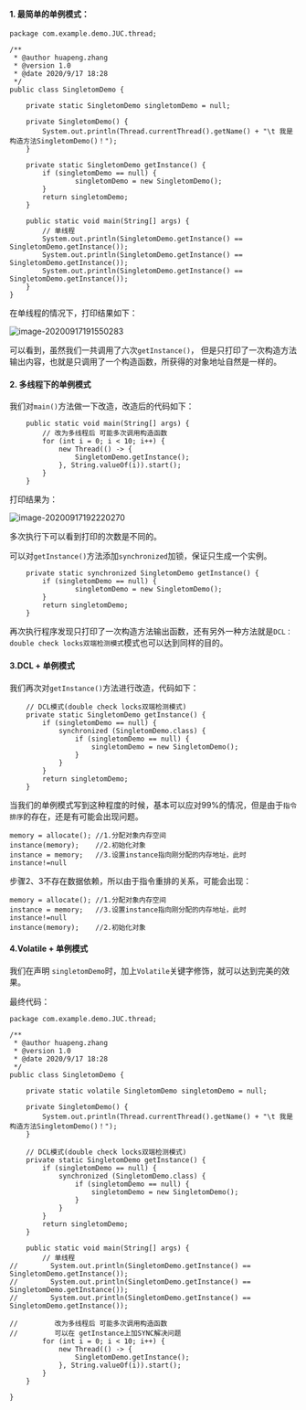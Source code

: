 
#### 1. 最简单的单例模式：

```
package com.example.demo.JUC.thread;

/**
 * @author huapeng.zhang
 * @version 1.0
 * @date 2020/9/17 18:28
 */
public class SingletomDemo {

    private static SingletomDemo singletomDemo = null;
    
    private SingletomDemo() {
        System.out.println(Thread.currentThread().getName() + "\t 我是构造方法SingletomDemo()！");
    }

    private static SingletomDemo getInstance() {
        if (singletomDemo == null) {
        		singletomDemo = new SingletomDemo();
        }
        return singletomDemo;
    }
    
    public static void main(String[] args) {
        // 单线程
        System.out.println(SingletomDemo.getInstance() == SingletomDemo.getInstance());
        System.out.println(SingletomDemo.getInstance() == SingletomDemo.getInstance());
        System.out.println(SingletomDemo.getInstance() == SingletomDemo.getInstance());
    }
}

```

在单线程的情况下，打印结果如下：

![image-20200917191550283](https://i.loli.net/2020/09/17/J9rb5oynQclfD4d.png)

可以看到，虽然我们一共调用了六次`getInstance()`， 但是只打印了一次构造方法输出内容，也就是只调用了一个构造函数，所获得的对象地址自然是一样的。

#### 2. 多线程下的单例模式

我们对`main()`方法做一下改造，改造后的代码如下：

```
    public static void main(String[] args) {
        // 改为多线程后 可能多次调用构造函数
        for (int i = 0; i < 10; i++) {
            new Thread(() -> {
                SingletomDemo.getInstance();
            }, String.valueOf(i)).start();
        }
    }
```

打印结果为：

![image-20200917192220270](https://i.loli.net/2020/09/17/Q7RWYjayOgoXfH1.png)

多次执行下可以看到打印的次数是不同的。

可以对`getInstance()`方法添加`synchronized`加锁，保证只生成一个实例。

```
    private static synchronized SingletomDemo getInstance() {
        if (singletomDemo == null) {
        		singletomDemo = new SingletomDemo();
        }
        return singletomDemo;
    }
```

再次执行程序发现只打印了一次构造方法输出函数，还有另外一种方法就是`DCL：double check locks双端检测模式`模式也可以达到同样的目的。

#### 3.DCL + 单例模式

我们再次对`getInstance()`方法进行改造，代码如下：

```
    // DCL模式(double check locks双端检测模式)
    private static SingletomDemo getInstance() {
        if (singletomDemo == null) {
            synchronized (SingletomDemo.class) {
                if (singletomDemo == null) {
                    singletomDemo = new SingletomDemo();
                }
            }
        }
        return singletomDemo;
    }
```

当我们的单例模式写到这种程度的时候，基本可以应对99%的情况，但是由于`指令排序`的存在，还是有可能会出现问题。

```
memory = allocate(); //1.分配对象内存空间
instance(memory);    //2.初始化对象
instance = memory;   //3.设置instance指向刚分配的内存地址，此时instance!=null
```

步骤2、3不存在数据依赖，所以由于指令重排的关系，可能会出现：

```
memory = allocate(); //1.分配对象内存空间
instance = memory;   //3.设置instance指向刚分配的内存地址，此时instance!=null
instance(memory);    //2.初始化对象
```



#### 4.Volatile + 单例模式

我们在声明 `singletomDemo`时，加上`Volatile`关键字修饰，就可以达到完美的效果。

最终代码：

```
package com.example.demo.JUC.thread;

/**
 * @author huapeng.zhang
 * @version 1.0
 * @date 2020/9/17 18:28
 */
public class SingletomDemo {

    private static volatile SingletomDemo singletomDemo = null;

    private SingletomDemo() {
        System.out.println(Thread.currentThread().getName() + "\t 我是构造方法SingletomDemo()！");
    }

    // DCL模式(double check locks双端检测模式)
    private static SingletomDemo getInstance() {
        if (singletomDemo == null) {
            synchronized (SingletomDemo.class) {
                if (singletomDemo == null) {
                    singletomDemo = new SingletomDemo();
                }
            }
        }
        return singletomDemo;
    }

    public static void main(String[] args) {
        // 单线程
//        System.out.println(SingletomDemo.getInstance() == SingletomDemo.getInstance());
//        System.out.println(SingletomDemo.getInstance() == SingletomDemo.getInstance());
//        System.out.println(SingletomDemo.getInstance() == SingletomDemo.getInstance());

//         改为多线程后 可能多次调用构造函数
//         可以在 getInstance上加SYNC解决问题
        for (int i = 0; i < 10; i++) {
            new Thread(() -> {
                SingletomDemo.getInstance();
            }, String.valueOf(i)).start();
        }
    }

}

```

